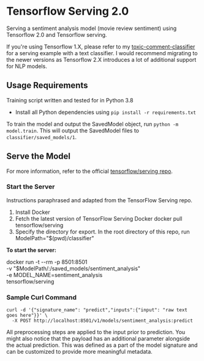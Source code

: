 # Tensorflow Serving 2.0

Serving a sentiment analysis model (movie review sentiment) using Tensorflow 2.0 and Tensorflow serving.

If you're using Tensorflow 1.X, please refer to my [toxic-comment-classifier](https://github.com/happilyeverafter95/toxic-comment-classifer) for a serving example with a text classifier. I would recommend migrating to the newer versions as Tensorflow 2.X introduces a lot of additional support for NLP models.

## Usage Requirements

Training script written and tested for in Python 3.8

* Install all Python dependencies using `pip install -r requirements.txt`

To train the model and output the SavedModel object, run `python -m model.train`. This will output the SavedModel files to `classifier/saved_models/1`.

## Serve the Model

For more information, refer to the official [tensorflow/serving repo](https://github.com/tensorflow/serving).

### Start the Server

Instructions paraphrased and adapted from the TensorFlow Serving repo.

1. Install Docker
2. Fetch the latest version of TensorFlow Serving Docker docker pull tensorflow/serving
3. Specify the directory for export. In the root directory of this repo, run ModelPath="$(pwd)/classifier"
   
**To start the server:**

docker run -t --rm -p 8501:8501 \
    -v "$ModelPath/:/saved_models/sentiment_analysis" \
    -e MODEL_NAME=sentiment_analysis \
    tensorflow/serving

### Sample Curl Command

```
curl -d '{"signature_name": "predict","inputs":{"input": "raw text goes here"}}' \
  -X POST http://localhost:8501/v1/models/sentiment_analysis:predict
```

All preprocessing steps are applied to the input prior to prediction. You might also notice that the payload has an additional parameter alongside the actual prediction. This was defined as a part of the model signature and can be customized to provide more meaningful metadata.